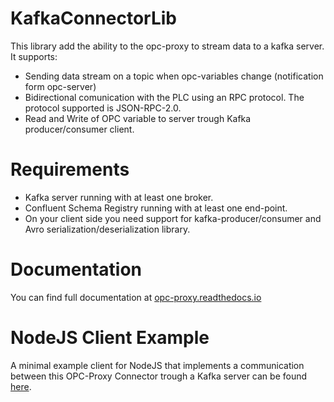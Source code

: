 # KafkaConnectorLib

This library add the ability to the opc-proxy to stream data to a kafka server. It supports:

- Sending data stream on a topic when opc-variables change (notification form opc-server)
- Bidirectional comunication with the PLC using an RPC protocol. The protocol supported is JSON-RPC-2.0.
- Read and Write of OPC variable to server trough Kafka producer/consumer client.

# Requirements
- Kafka server running with at least one broker.
- Confluent Schema Registry running with at least one end-point.
- On your client side you need support for kafka-producer/consumer and Avro serialization/deserialization library.

# Documentation

You can find full documentation at [opc-proxy.readthedocs.io](https://opc-proxy.readthedocs.io/en/latest/connectors.html#kafka)


# NodeJS Client Example

A minimal example client for NodeJS that implements a communication between this OPC-Proxy Connector
trough a Kafka server can be found [here](https://github.com/opc-proxy/OPC-Node-Client-Examples/tree/master/Examples/Kafka). 

